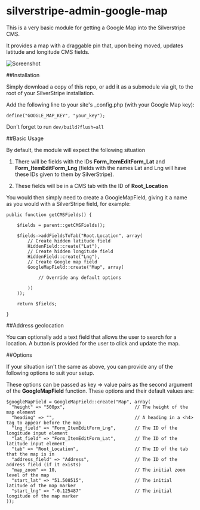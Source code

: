 silverstripe-admin-google-map
=============================

This is a very basic module for getting a Google Map into the Silverstripe CMS.

It provides a map with a draggable pin that, upon being moved, updates latitude and longitude CMS fields.

![Screenshot](https://github.com/WeAreKnit/silverstripe-admin-google-map/blob/master/docs/screenshot.png)

##Installation

Simply download a copy of this repo, or add it as a submodule via git, to the root of your SilverStripe installation.

Add the following line to your site's _config.php (with your Google Map key):

```
define("GOOGLE_MAP_KEY", "your_key");
```

Don't forget to run ``dev/build?flush=all``

##Basic Usage

By default, the module will expect the following situation

1. There will be fields with the IDs **Form_ItemEditForm_Lat** and **Form_ItemEditForm_Lng** (fields with the names Lat and Lng will have these IDs given to them by SilverStripe).

2. These fields will be in a CMS tab with the ID of **Root_Location**

You would then simply need to create a GoogleMapField, giving it a name as you would with a SilverStripe field, for example:

```
public function getCMSFields() {

	$fields = parent::getCMSFields();

	$fields->addFieldsToTab("Root.Location", array(
		// Create hidden latitude field
		HiddenField::create("Lat"),
		// Create hidden longitude field
		HiddenField::create("Lng"),
		// Create Google map field
		GoogleMapField::create("Map", array(
		
			// Override any default options
			
		))
	));
	
	return $fields;

}
```

##Address geolocation

You can optionally add a text field that allows the user to search for a location. A button is provided for the user to click and update the map.

##Options

If your situation isn't the same as above, you can provide any of the following options to suit your setup.

These options can be passed as key => value pairs as the second argument of the **GoogleMapField** function. These options and their default values are:

```
$googleMapField = GoogleMapField::create("Map", array(
  "height" => "500px",                          // The height of the map element
  "heading" => "",                              // A heading in a <h4> tag to appear before the map
  "lng_field" => "Form_ItemEditForm_Lng",       // The ID of the longitude input element
  "lat_field" => "Form_ItemEditForm_Lat",       // The ID of the latitude input element
  "tab" => "Root_Location",                     // The ID of the tab that the map is in
  "address_field" => "Address",                 // The ID of the address field (if it exists)
  "map_zoom" => 10,                             // The initial zoom level of the map
  "start_lat" => "51.508515",                   // The initial latitude of the map marker
  "start_lng" => "-0.125487"                    // The initial longitude of the map marker
));
```



